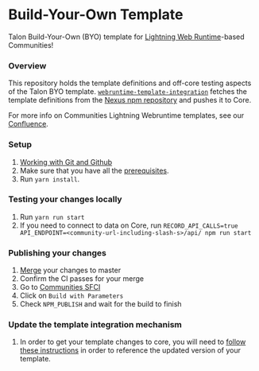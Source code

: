# Build-Your-Own Template

Talon Build-Your-Own (BYO) template for [Lightning Web Runtime](https://git.soma.salesforce.com/communities/webruntime)-based Communities!

### Overview
This repository holds the template definitions and off-core testing aspects of the Talon BYO template. [`webruntime-template-integration`](https://git.soma.salesforce.com/communities/webruntime-template-integration) fetches the template definitions from the [Nexus npm repository](https://nexus.soma.salesforce.com/nexus/content/repositories/npmjs-internal/) and pushes it to Core.

For more info on Communities Lightning Webruntime templates, see our [Confluence](https://confluence.internal.salesforce.com/x/34nvD).

### Setup
1. [Working with Git and Github](https://confluence.internal.salesforce.com/x/M0HRD)
2. Make sure that you have all the [prerequisites](https://confluence.internal.salesforce.com/x/M0HRD).
3. Run `yarn install`.

### Testing your changes locally
1. Run `yarn run start`
2. If you need to connect to data on Core, run `RECORD_API_CALLS=true API_ENDPOINT=<community-url-including-slash-s>/api/ npm run start`

### Publishing your changes
1. [Merge](Git.md#merge-your-pull-request) your changes to master
2. Confirm the CI passes for your merge
3. Go to [Communities SFCI](https://communitiesci.dop.sfdc.net/job/communities/job/talon-template-byo/job/master/)
4. Click on `Build with Parameters`
5. Check `NPM_PUBLISH` and wait for the build to finish

### Update the template integration mechanism
1. In order to get your template changes to core, you will need to [follow these instructions](https://git.soma.salesforce.com/communities/webruntime-template-integration#updating--adding-your-template) in order to reference the updated version of your template.
